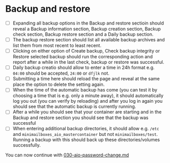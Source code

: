 # Backup and restore

- [ ] Expanding all backup options in the Backup and restore sectioin should reveal a Backup information section, Backup creation section, Backup check section, Backup restore section and a Daily backup section.
- [ ] The backup restore section should list all available backup archives and list them from most recent to least recent.
- [ ] Clicking on either option of Create backup, Check backup integrity or Restore selected backup should run the corresponding action and report after a while in the last check, backup or restore was successful.
- [ ] Daily backup creatio should allow to enter a time in 24h format e.g. `04:00` should be accepted, `24:00` or `dfjlk` not.
- [ ] Submitting a time here should reload the page and reveal at the same place the option to delete the setting again.
- [ ] When the time of the automatic backup has come (you can test it by choosing a time that is e.g. only a minute away), it should automatically log you out (you can verify by reloading) and after you log in again you should see that the automatic backup is currently running.
- [ ] After a while you should see that your container are starting and in the Backup and restore section you should see that the backup was successful
- [ ] When entering additional backup directories, it should allow e.g. `/etc` and `minimailboxes_aio_mastercontainer` but not `minimailboxes/test`. Running a backup with this should back up these directories/volumes successfully.

You can now continue with [030-aio-password-change.md](./030-aio-password-change.md)